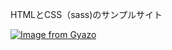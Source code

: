 HTMLとCSS（sass)のサンプルサイト

[![Image from Gyazo](https://i.gyazo.com/0a9b933d41cdc4bdc82db7e4c69900a5.gif)](https://gyazo.com/0a9b933d41cdc4bdc82db7e4c69900a5)
